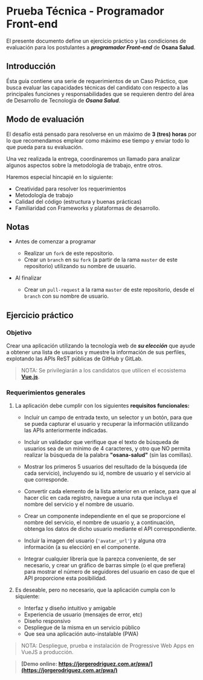 # Prueba Técnica - Programador Front-end

El presente documento define un ejercicio práctico y las condiciones de evaluación para los postulantes a **_programador Front-end_** de **Osana Salud**.

## Introducción

Ésta guía contiene una serie de requerimientos de un Caso Práctico, que busca evaluar las capacidades técnicas del candidato con respecto a las principales funciones y responsabilidades que se requieren dentro del área de Desarrollo de Tecnología de **_Osana Salud_**.

## Modo de evaluación

El desafío está pensado para resolverse en un máximo de **3 (tres) horas** por lo que recomendamos emplear como máximo ese tiempo y enviar todo lo que pueda para su evaluación.

Una vez realizada la entrega, coordinaremos un llamado para analizar algunos aspectos sobre la metodología de trabajo, entre otros.

Haremos especial hincapié en lo siguiente:

- Creatividad para resolver los requerimientos
- Metodología de trabajo
- Calidad del código (estructura y buenas prácticas)
- Familiaridad con Frameworks y plataformas de desarrollo.

## Notas

- Antes de comenzar a programar

  - Realizar un `fork` de este repositorio.
  - Crear un `branch` en su `fork` (a partir de la rama `master` de este repositorio) utilizando su nombre de usuario.

- Al finalizar

  - Crear un `pull-request` a la rama `master` de este repositorio, desde el `branch` con su nombre de usuario.

## Ejercicio práctico

### Objetivo

Crear una aplicación utilizando la tecnología web de **_su elección_** que ayude a obtener una lista de usuarios y muestre la información de sus perfiles, explotando las APIs ReST públicas de GitHub y GitLab.

> NOTA: Se privilegiarán a los candidatos que utilicen el ecosistema **[Vue.js](https://vuejs.org)**.

### Requerimientos generales

1. La aplicación debe cumplir con los siguientes **requisitos funcionales:**

   - Incluír un campo de entrada texto, un selector y un botón, para que se pueda capturar el usuario y recuperar la información utilizando las APIs anteriormente indicadas.

   - Incluir un validador que verifique que el texto de búsqueda de usuarios sea de un mínimo de 4 caracteres, y otro que NO permita realizar la búsqueda de la palabra **"osana-salud"** (sin las comillas).

   - Mostrar los primeros 5 usuarios del resultado de la búsqueda (de cada servicio), incluyendo su id, nombre de usuario y el servicio al que corresponde.

   - Convertir cada elemento de la lista anterior en un enlace, para que al hacer clic en cada registro, navegue a una ruta que incluya el nombre del servicio y el nombre de usuario.

   - Crear un componente independiente en el que se proporcione el nombre del servicio, el nombre de usuario y, a continuación, obtenga los datos de dicho usuario mediante el API correspondiente.

   - Incluir la imagen del usuario (`'avatar_url'`) y alguna otra información (a su elección) en el componente.

   - Integrar cualquier librería que la parezca conveniente, de ser necesario, y crear un gráfico de barras simple (o el que prefiera) para mostrar el número de seguidores del usuario en caso de que el API proporcione esta posibilidad.

2. Es deseable, pero no necesario, que la aplicación cumpla con lo siquiente:

   - Interfaz y diseño intuitivo y amigable
   - Experiencia de usuario (mensajes de error, etc)
   - Diseño responsivo
   - Despliegue de la misma en un servicio público
   - Que sea una aplicación auto-instalable (PWA)

> NOTA: Despliegue, prueba e instalación de Progressive Web Apps en VueJS a producción.

> **[Demo online: https://jorgerodriguez.com.ar/pwa/](https://jorgerodriguez.com.ar/pwa/)**

